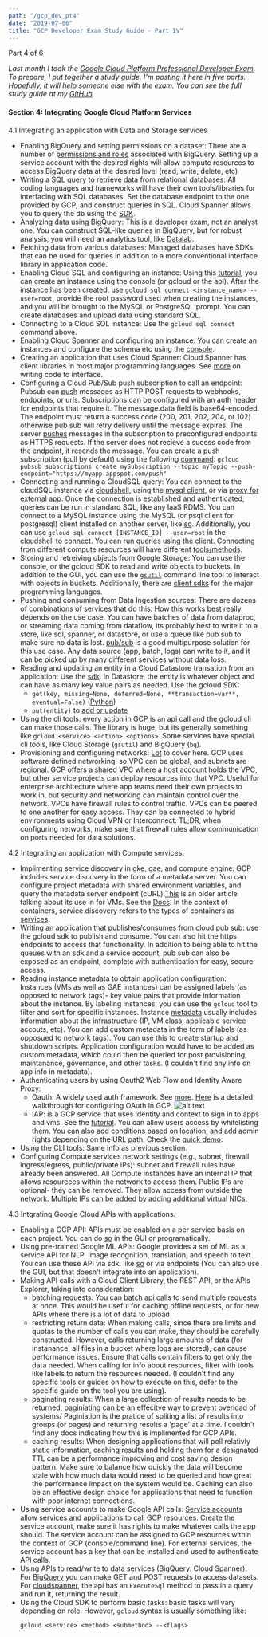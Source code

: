 ```yaml
---
path: "/gcp_dev_pt4"
date: "2019-07-06"
title: "GCP Developer Exam Study Guide - Part IV"
---
```

Part 4 of 6 

*Last month I took the [Google Cloud Platform Professional Developer Exam](https://cloud.google.com/certification/cloud-developer). To prepare, I put together a study guide. I'm posting it here in five parts. Hopefully, it will help someone else with the exam. You can see the full study guide at my [GitHub](https://github.com/justwes2/gcp\_developer).*


#### Section 4: Integrating Google Cloud Platform Services
4.1 Integrating an application with Data and Storage services
- Enabling BigQuery and setting permissions on a dataset: There are a number of [permissions and roles](https://cloud.google.com/bigquery/docs/access-control) associated with BigQuery. Setting up a service account with the desired rights will allow compute resources to access BigQuery data at the desired level (read, write, delete, etc)
- Writing a SQL query to retrieve data from relational databases: All coding languages and frameworks will have their own tools/libraries for interfacing with SQL databases. Set the database endpoint to the one provided by GCP, and construct queries in SQL. Cloud Spanner allows you to query the db using the [SDK](https://cloud.google.com/spanner/docs/reference/libraries#client-libraries-install-python).
- Analyzing data using BigQuery: This is a developer exam, not an analyst one. You can construct SQL-like queries in BigQuery, but for robust analysis, you will need an analytics tool, like [Datalab](https://cloud.google.com/datalab/docs/).
- Fetching data from various databases: Managed databases have SDKs that can be used for queries in addition to a more conventional interface library in application code. 
- Enabling Cloud SQL and configuring an instance: Using this [tutorial](https://cloud.google.com/sql/docs/mysql/quickstart), you can create an instance using the console (or gcloud or the api). After the instance has been created, use `gcloud sql connect <instance_name> --user=root`, provide the root password used when creating the instances, and you will be brought to the MySQL or PostgreSQL prompt. You can create databases and upload data using standard SQL. 
- Connecting to a Cloud SQL instance: Use the `gcloud sql connect` command above. 
- Enabling Cloud Spanner and configuring an instance: You can create an instances and configure the schema etc using the [console](https://cloud.google.com/spanner/docs/quickstart-console). 
- Creating an application that uses Cloud Spanner: Cloud Spanner has client libraries in most major programming languages. See [more](https://cloud.google.com/spanner/docs/reference/libraries#client-libraries-install-python) on writing code to interface.
- Configuring a Cloud Pub/Sub push subscription to call an endpoint: Pubsub can [push](https://cloud.google.com/pubsub/docs/push) messages as HTTP POST requests to webhooks, endpoints, or urls. Subscriptions can be configured with an auth header for endpoints that require it. The message.data field is base64-encoded. The endpoint must return a success code (200, 201, 202, 204, or 102) otherwise pub sub will retry delivery until the message expires. The server [pushes](https://cloud.google.com/pubsub/docs/subscriber#push-subscription) messages in the subscription to preconfigured endpoints as HTTPS requests. If the server does not recieve a sucess code from the endpoint, it resends the message. You can create a push subscription (pull by default) using the following [command](https://cloud.google.com/pubsub/docs/admin#subscriber-create-push-gcloud): `gcloud pubsub subscriptions create mySubscription --topic myTopic --push-endpoint="https://myapp.appspot.com/push"`
- Connecting and running a CloudSQL query: You can connect to the cloudSQL instance via [cloudshell](https://cloud.google.com/sql/docs/mysql/quickstart), using the [mysql client](https://cloud.google.com/sql/docs/mysql/connect-admin-ip), or via [proxy for external app](https://cloud.google.com/sql/docs/mysql/connect-external-app). Once the connection is established and authenticated, queries can be run in standard SQL, like any IaaS RDMS. You can connect to a MySQL instance using the MySQL (or psql client for postgresql) client installed on another server, like [so](https://cloud.google.com/sql/docs/mysql/connect-admin-ip). Additionally, you can use `gcloud sql connect [INSTANCE_ID] --user=root` in the cloudshell to connect. You can run queries using the client. Connecting from different compute resources will have different [tools/methods](https://cloud.google.com/sql/docs/mysql/external-connection-methods).
- Storing and retreiving objects from Google Storage: You can use the console, or the gcloud SDK to read and write objects to buckets. In addition to the GUI, you can use the [`gsutil`](https://medium.com/google-cloud/google-cloud-storage-tutorial-part-1-aee81f9d3247) command line tool to interact with objects in buckets. Additionally, there are [client sdks](https://cloud.google.com/storage/docs/reference/libraries) for the major programming languages. 
- Pushing and consuming from Data Ingestion sources: There are dozens of [combinations](https://cloud.google.com/solutions/data-lifecycle-cloud-platform) of services that do this. How this works best really depends on the use case. You can have batches of data from dataproc, or streaming data coming from dataflow, its probably best to write it to a store, like sql, spanner, or datastore, or use a queue like pub sub to make sure no data is lost. [pub/sub](https://cloud.google.com/pubsub/) is a good multipurpose solution for this use case. Any data source (app, batch, logs) can write to it, and it can be picked up by many different services without data loss.  
- Reading and updating an entity in a Cloud Datastore transation from an application: Use the [sdk](https://cloud.google.com/datastore/docs/reference/libraries). In Datastore, the entity is whatever object and can have as many key value pairs as needed. Use the gcloud SDK: 
    - `get(key, missing=None, deferred=None, **transaction=var**, eventual=False)` ([Python](https://googleapis.github.io/google-cloud-python/latest/datastore/client.html#google.cloud.datastore.client.Client.get))
    - `put(entity)` to [add or update](https://googleapis.github.io/google-cloud-python/latest/datastore/client.html#google.cloud.datastore.client.Client.put)
- Using the cli tools: every action in GCP is an api call and the gcloud cli can make those calls. The library is huge, but its generally something like `gcloud <service> <action> <options>`. Some services have special cli tools, like Cloud Storage (`gsutil`) and BigQuery (`bq`).
- Provisioning and configuring networks: [Lot](https://cloud.google.com/vpc/docs/vpc) to cover here. GCP uses software defined networking, so VPC can be global, and subnets are regional. GCP offers a shared VPC where a host account holds the VPC, but other service projects can deploy resources into that VPC. Useful for enterprise architecture where app teams need their own projects to work in, but security and networking can maintain control over the network. VPCs have firewall rules to control traffic. VPCs can be peered to one another for easy access. They can be connected to hybrid environments using Cloud VPN or Interconnect. TL;DR, when configuring networks, make sure that firewall rules allow communication on ports needed for data solutions. 

4.2 Integrating an application with Compute services.
- Implimenting service discovery in gke, gae, and compute engine: GCP includes service discovery in the form of a metadata server. You can configure project metadata with shared environment variables, and query the metadata server endpoint (cURL).[This](https://medium.com/google-cloud/service-discovery-and-configuration-on-google-cloud-platform-spoiler-it-s-built-in-c741eef6fec2) is an older article talking about its use in for VMs. See the [Docs](https://cloud.google.com/compute/docs/storing-retrieving-metadata?hl=en). In the context of containers, service discovery refers to the types of containers as [services](https://medium.com/google-cloud/running-a-simple-kubernetes-frontend-backend-service-on-google-cloud-platform-85eb0346f600).
- Writing an application that publishes/consumes from cloud pub sub: use the gcloud sdk to publish and consume. You can also hit the https endpoints to access that functionality. In addition to being able to hit the queues with an sdk and a service account, pub sub can also be exposed as an endpoint, complete with authentication for easy, secure access. 
- Reading instance metadata to obtain application configuration: Instances (VMs as well as GAE instances) can be assigned labels (as opposed to network tags)- key value pairs that provide information about the instance. By labeling instances, you can use the `gcloud` tool to filter and sort for specific instances. Instance [metadata](https://cloud.google.com/compute/docs/storing-retrieving-metadata) usually includes information about the infrastructure (IP, VM class, applicable service accouts, etc). You can add custom metadata in the form of labels (as opposued to network tags). You can use this to create startup and shutdown scripts. Application configuration would have to be added as custom metadata, which could then be queried for post provisioning, maintanance, governance, and other tasks. (I couldn't find any info on app info in metadata). 
- Authenticating users by using Oauth2 Web Flow and Identity Aware Proxy:
    - Oauth: A widely used auth framework. See [more](https://cloud.google.com/community/tutorials/understanding-oauth2-and-deploy-a-basic-auth-srv-to-cloud-functions). [Here](https://developers.google.com/identity/protocols/OAuth2WebServer) is a detailed walkthrough for configuring OAuth in GCP. 
    ![alt text](https://storage.googleapis.com/gcp-community/tutorials/understanding-oauth2-and-deploy-a-basic-auth-srv-to-cloud-functions/ac.png 'oAuth flow')
    - IAP: is a GCP service that uses identity and context to sign in to apps and vms. See the [tutorial](https://cloud.google.com/iap/docs/app-engine-quickstart). You can allow users access by whitelisting them. You can also add conditions based on location, and add admin rights depending on the URL path. Check the [quick demo](https://www.youtube.com/watch?v=XqMY-rPk3MY).
- Using the CLI tools: Same info as previous section.
- Configuring Compute services network settings (e.g., subnet, firewall ingress/egress, public/private IPs): subnet and firewall rules have already been answered. All Compute instances have an internal IP that allows resoureces within the network to access them. Public IPs are optional- they can be removed. They allow access from outside the network. Multiple IPs can be added by adding additional virtual NICs. 

4.3 Intgrating Google Cloud APIs with applications.
- Enabling a GCP API: APIs must be enabled on a per service basis on each project. You can do [so](https://cloud.google.com/endpoints/docs/openapi/enable-api) in the GUI or programatically.
- Using pre-trained Google ML APIs: Google provides a set of ML as a service API for NLP, Image recognition, translation, and speech to text. You can use these API via sdk, like [so](https://github.com/justwes2/GcpCaCertProject4/blob/master/function.py) or via endpoints (You can also use the GUI, but that doesn't integrate into an application).
- Making API calls with a Cloud Client Library, the REST API, or the APIs Explorer, taking into consideration:
    - batching requests: You can [batch](https://cloud.google.com/compute/docs/api/how-tos/batch) api calls to send multiple requests at once. This would be useful for caching offline requests, or for new APIs where there is a lot of data to upload
    - restricting return data: When making calls, since there are limits and quotas to the number of calls you can make, they should be carefully constructed. However, calls returning large amounts of data (for instanance, all files in a bucket where logs are stored), can cause performance issues. Ensure that calls contain filters to get only the data needed. When calling for info about resources, filter with tools like labels to return the resources needed. (I couldn't find any specific tools or guides on how to execute on this, defer to the specific guide on the tool you are using).
    - paginating results: When a large collection of results needs to be returned, [paginiating](https://cloud.google.com/compute/docs/api/how-tos/batch) can be an effecitve way to prevent overload of systems/ Paginiation is the pratice of spliting a list of results into groups (or pages) and returning results a 'page' at a time. I couldn't find any docs indicating how this is implimented for GCP APIs.
    - caching results: When designing applications that will poll relativly static information, caching results and holding them for a designated TTL can be a performance improving and cost saving design pattern. Make sure to balance how quickly the data will become stale with how much data would need to be queried and how great the performance impact on the system would be. Caching can also be an effective design choice for applications that need to function with poor internet connections. 
- Using service accounts to make Google API calls: [Service accounts](https://cloud.google.com/iam/docs/understanding-service-accounts) allow services and applications to call GCP resources. Create the service account, make sure it has rights to make whatever calls the app should. The service account can be assigned to GCP resources within the context of GCP (console/command line). For external services, the service account has a key that can be installed and used to authenticate API calls. 
- Using APIs to read/write to data services (BigQuery. Cloud Spanner): For [BigQuery](https://cloud.google.com/bigquery/docs/reference/rest/v2/#Datasets) you can make GET and POST requests to access datasets. For [cloudspanner](https://cloud.google.com/spanner/docs/reference/rpc/), the api has an `ExecuteSql` method to pass in a query and run it, returning the result. 
- Using the Cloud SDK to perform basic tasks: basic tasks will vary depending on role. However, `gcloud` syntax is usually something like: 
    ```
   gcloud <service> <method> <submethod> --<flags>
    ```
